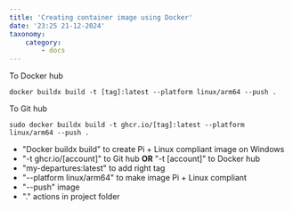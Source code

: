 ```yaml
---
title: 'Creating container image using Docker'
date: '23:25 21-12-2024'
taxonomy:
    category:
        - docs
---
```


To Docker hub

    docker buildx build -t [tag]:latest --platform linux/arm64 --push .
        
To Git hub

    sudo docker buildx build -t ghcr.io/[tag]:latest --platform linux/arm64 --push .


- "Docker buildx build" to create Pi + Linux compliant image on Windows
- "-t ghcr.io/[account]" to Git hub **OR** "-t [account]" to Docker hub
- "my-departures:latest" to add right tag
- "--platform linux/arm64" to make image Pi + Linux compliant
- "--push" image
- "." actions in project folder